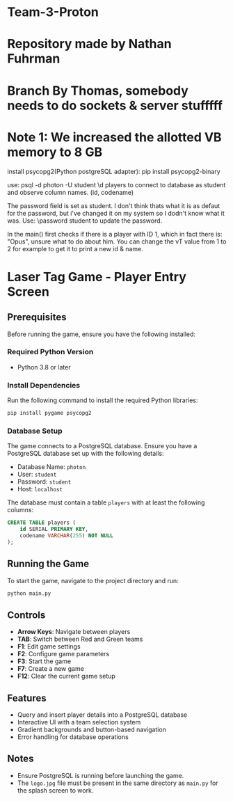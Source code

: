 # Team-3-Proton
# Repository made by Nathan Fuhrman
# Branch By Thomas, somebody needs to do sockets & server stufffff
# Note 1: We increased the allotted VB memory to 8 GB


 install psycopg2(Python postgreSQL adapter):
 pip install psycopg2-binary

 use:
 psql -d photon -U student
 \d players
 to connect to database as student and observe column names. (id, codename)

 The password field is set as student. I don't think thats what it is as defaut for the password, but i've changed it on my system so I dodn't know what it was.
 Use:
 \password student
 to update the password.

 In the main() first checks if there is a player with ID 1, which in fact there is: "Opus", unsure what to do about him. You can change the vT value from 1 to 2 for example to get it to print a new id & name.


 # Laser Tag Game - Player Entry Screen


## Prerequisites
Before running the game, ensure you have the following installed:

### Required Python Version
- Python 3.8 or later

### Install Dependencies
Run the following command to install the required Python libraries:

```bash
pip install pygame psycopg2
```

### Database Setup
The game connects to a PostgreSQL database. Ensure you have a PostgreSQL database set up with the following details:

- Database Name: `photon`
- User: `student`
- Password: `student`
- Host: `localhost`

The database must contain a table `players` with at least the following columns:

```sql
CREATE TABLE players (
    id SERIAL PRIMARY KEY,
    codename VARCHAR(255) NOT NULL
);
```

## Running the Game
To start the game, navigate to the project directory and run:

```bash
python main.py
```

## Controls
- **Arrow Keys**: Navigate between players
- **TAB**: Switch between Red and Green teams
- **F1**: Edit game settings
- **F2**: Configure game parameters
- **F3**: Start the game
- **F7**: Create a new game
- **F12**: Clear the current game setup

## Features
- Query and insert player details into a PostgreSQL database
- Interactive UI with a team selection system
- Gradient backgrounds and button-based navigation
- Error handling for database operations

## Notes
- Ensure PostgreSQL is running before launching the game.
- The `logo.jpg` file must be present in the same directory as `main.py` for the splash screen to work.


